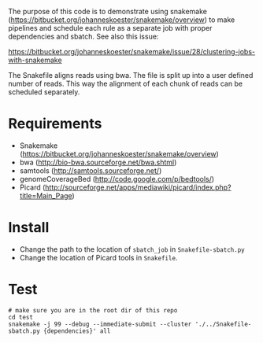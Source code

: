 The purpose of this code is to demonstrate using snakemake
(https://bitbucket.org/johanneskoester/snakemake/overview) to make pipelines
and schedule each rule as a separate job with proper dependencies and sbatch.
See also this issue:

https://bitbucket.org/johanneskoester/snakemake/issue/28/clustering-jobs-with-snakemake

The Snakefile aligns reads using bwa. The file is split up into a user defined
number of reads. This way the alignment of each chunk of reads can be scheduled
separately.

# Requirements
* Snakemake (https://bitbucket.org/johanneskoester/snakemake/overview)
* bwa (http://bio-bwa.sourceforge.net/bwa.shtml)
* samtools (http://samtools.sourceforge.net/)
* genomeCoverageBed (http://code.google.com/p/bedtools/)
* Picard (http://sourceforge.net/apps/mediawiki/picard/index.php?title=Main_Page)

# Install
* Change the path to the location of ``sbatch_job`` in  ``Snakefile-sbatch.py``
* Change the location of Picard tools in ``Snakefile``.

# Test
```
# make sure you are in the root dir of this repo
cd test
snakemake -j 99 --debug --immediate-submit --cluster './../Snakefile-sbatch.py {dependencies}' all
```
